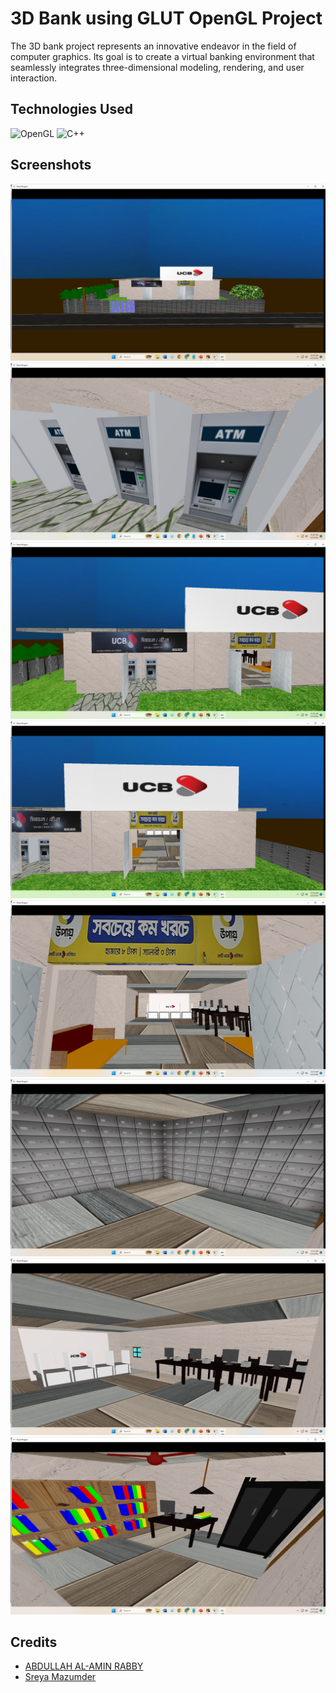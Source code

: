 # 3D Bank using GLUT OpenGL Project

The 3D bank project represents an innovative endeavor in the field of computer graphics. Its
goal is to create a virtual banking environment that seamlessly integrates three-dimensional
modeling, rendering, and user interaction.

## Technologies Used

![OpenGL](https://img.shields.io/badge/OpenGL-%23FFFFFF.svg?style=for-the-badge&logo=opengl) ![C++](https://img.shields.io/badge/c++-%2300599C.svg?style=for-the-badge&logo=c%2B%2B&logoColor=white)

## Screenshots

![1](/docs/1.png)
![2](/docs/2.png)
![3](/docs/3.png)
![4](/docs/4.png)
![5](/docs/5.png)
![6](/docs/6.png)
![9](/docs/9.png)
![10](/docs/10.png)

## Credits

- [ABDULLAH AL-AMIN RABBY](https://www.youtube.com/@abdullahal-aminrabby5513)
- [Sreya Mazumder](https://github.com/Sreya-Mazumder)
